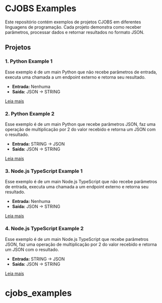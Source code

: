 # CJOBS Examples

Este repositório contém exemplos de projetos CJOBS em diferentes linguagens de programação. Cada projeto demonstra como receber parâmetros, processar dados e retornar resultados no formato JSON.

## Projetos

### 1. Python Example 1

Esse exemplo é de um main Python que não recebe parâmetros de entrada, executa uma chamada a um endpoint externo e retorna seu resultado.

- **Entrada:** Nenhuma
- **Saída:** JSON -> STRING

[Leia mais](./python_example1/README.md)

### 2. Python Example 2

Esse exemplo é de um main Python que recebe parâmetros JSON, faz uma operação de multiplicação por 2 do valor recebido e retorna um JSON com o resultado.

- **Entrada:** STRING -> JSON
- **Saída:** JSON -> STRING

[Leia mais](./python_example2/README.md)

### 3. Node.js TypeScript Example 1

Esse exemplo é de um main Node.js TypeScript que não recebe parâmetros de entrada, executa uma chamada a um endpoint externo e retorna seu resultado.

- **Entrada:** Nenhuma
- **Saída:** JSON -> STRING

[Leia mais](./node_ts_example1/README.md)

### 4. Node.js TypeScript Example 2

Esse exemplo é de um main Node.js TypeScript que recebe parâmetros JSON, faz uma operação de multiplicação por 2 do valor recebido e retorna um JSON com o resultado.

- **Entrada:** STRING -> JSON
- **Saída:** JSON -> STRING

[Leia mais](./node_ts_example2/README.md)
# cjobs_examples
